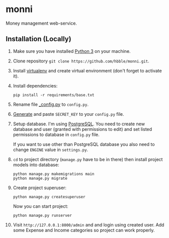 # monni
Money management web-service.

## Installation (Locally)
1. Make sure you have installed [Python 3](https://www.python.org/downloads/) on your machine.

2. Clone repository `git clone https://github.com/hbble/monni.git`.

3. Install [virtualenv](https://gist.github.com/Geoyi/d9fab4f609e9f75941946be45000632b#how-to-install-virtualenv) and create virtual environment (don't forget to activate it).

4. Install dependencies:
    ```
    pip install -r requirements/base.txt
    ```
5. Rename file [_config.py](monni/_config.py) to `config.py`.

6. [Generate](https://www.miniwebtool.com/django-secret-key-generator/) and paste `SECRET_KEY` to your `config.py` file.

7. Setup database. I'm using [PostgreSQL](https://www.enterprisedb.com/downloads/postgres-postgresql-downloads). You need to create new database and user (granted with permissions to edit) and set listed permissions to database in `config.py` file.

    If you want to use other than PostgreSQL database you also need to change `ENGINE` value in `settings.py`.
    
8. `cd` to project directory (`manage.py` have to be in there) then install project models into database:
    ```
    python manage.py makemigrations main
    python manage.py migrate
    ```

9. Create project superuser:
    ```
    python manage.py createsuperuser
    ```
    Now you can start project:
    ```
    python manage.py runserver
    ```

10. Visit `http://127.0.0.1:8000/admin` and and login using created user. Add some Expense and Income categories so project can work properly.


